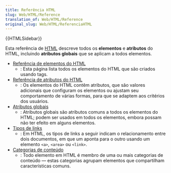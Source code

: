 ```yaml
---
title: Referência HTML
slug: Web/HTML/Reference
translation_of: Web/HTML/Reference
original_slug: Web/HTML/ReferenciaHTML
---
```

{{HTMLSidebar}}

Esta referência de [HTML](/pt-BR/docs/Web/HTML) descreve todos os **elementos** e **atributos** do HTML, incluindo **atributos globais** que se aplicam a todos elementos.

- [Referência de elementos do HTML](/pt-BR/docs/Web/HTML/Element)
  - : Esta página lista todos os elementos do HTML que são criados usando tags.
- [Referência de atributos do HTML](/pt-BR/docs/Web/HTML/Attributes)
  - : Os elementos do HTML contêm atributos, que são valores adicionais que configuram os elementos ou ajustam seu comportamento de várias formas, para que se adaptem aos critérios dos usuários.
- [Atributos globais](/pt-BR/docs/Web/HTML/Global_attributes)
  - : Atributos globais são atributos comuns a todos os elementos do HTML; podem ser usados em todos os elementos, embora possam não ter efeito em alguns elementos.
- [Tipos de links](/pt-BR/docs/Web/HTML/Link_types)
  - : Em HTML, os tipos de links a seguir indicam o relacionamento entre dois documentos, em que um aponta para o outro usando um elemento `<a>`, `<area>` ou `<link>`.
- [Categorias de conteúdo](/pt-BR/docs/Web/Guide/HTML/Content_categories)
  - : Todo elemento em HTML é membro de uma ou mais categorias de conteúdo — estas categorias agrupam elementos que compartilham características comuns.
